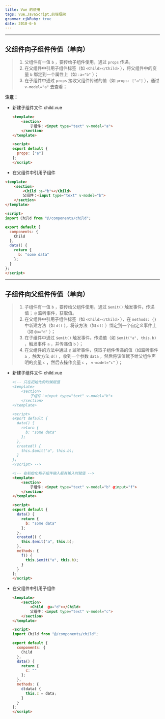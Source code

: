 ```yaml
---
title: Vue 的使用
tags: Vue,JavaScript,前端框架
grammar_cjkRuby: true
date: 2018-6-6
---
```



***
## 父组件向子组件传值（单向）

>1. 父组件有一值 `b` ，要传给子组件使用，通过 `props` 传递。
>2. 在父组件中引用子组件标签（如 `<Child></Child>` ），将父组件中的变量 `b` 绑定到一个属性上（如 `:a="b"` ）；
>3. 在子组件中通过 `props` 接收父组件传递的值（如 `props: ["a"]` ），通过 `v-model="a"` 去查看；

**注意：**

- 新建子组件文件 child.vue

	``` html
	<template>
		<section>
			子组件：<input type="text" v-model="a">
		</section>
	</template>

	<script>
	export default {
	  props: ["a"]
	};
	</script>
	```
	
- 在父组件中引用子组件

``` html
<template>
    <section>
        <Child :a="b"></Child>
        父组件：<input type="text" v-model="b">
    </section>
</template>

<script>
import Child from "@/components/child";

export default {
  components: {
    Child
  },
  data() {
    return {
      b: "some data"
    };
  }
};
</script>
```
	
	
***
## 子组件向父组件传值（单向）

>1. 子组件有一值 `b` ，要传给父组件使用，通过 `$emit()` 触发事件，传递值； `@` 监听事件，获取值。
>2. 在父组件中引用子组件标签（如 `<Child></Child>` ），在 `methods: {}` 中新建方法（如 `d()` ），将该方法（如 `d()` ）绑定到一个自定义事件上（如 `@a="d"` ）；
>3. 在子组件中通过 `$emit()` 触发事件，传递值（如 `$emit("a", this.b)` ，触发事件 `a` ，并传递值 `b` ）；
>4. 在父组件的方法中通过 `@` 监听事件，获取子组件传递的值（如监听事件 `a` ，触发方法 `d()` ，收到一个参数 `data` ，然后将该值赋予给父组件声明的变量 `c` ，然后去操作变量 `c` ， `v-model="c"` ）；

- 新建子组件文件 child.vue

	``` html
	<!-- 只在初始化的时候赋值
	<template>
		<section>
			子组件：<input type="text" v-model="b">
		</section>
	</template>

	<script>
	export default {
	  data() {
		return {
		  b: "some data"
		};
	  },
	  created() {
		this.$emit("a", this.b);
	  }
	};
	</script> -->
	
	<!-- 在初始化和子组件输入框有输入时赋值 -->
	<template>
		<section>
			子组件：<input type="text" v-model="b" @input="f">
		</section>
	</template>

	<script>
	export default {
	  data() {
		return {
		  b: "some data"
		};
	  },
	  created() {
		this.$emit("a", this.b);
	  },
	  methods: {
		f() {
		  this.$emit("a", this.b);
		}
	  }
	};
	</script>
	```
	
- 在父组件中引用子组件

	``` html
	<template>
		<section>
			<Child  @a="d"></Child>
			父组件：<input type="text" v-model="c">
		</section>
	</template>

	<script>
	import Child from "@/components/child";

	export default {
	  components: {
		Child
	  },
	  data() {
		return {
		  c: ""
		};
	  },
	  methods: {
		d(data) {
		  this.c = data;
		}
	  }
	};
	</script>
	```